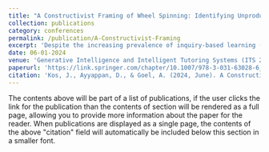 ```yaml
---
title: "A Constructivist Framing of Wheel Spinning: Identifying Unproductive Behaviors with Sequence Analysis"
collection: publications
category: conferences
permalink: /publication/A-Constructivist-Framing
excerpt: 'Despite the increasing prevalence of inquiry-based learning (IBL) platforms, IBL research still has many open questions in constructivist contexts, such as when to offer help. In this paper, we explore wheel spinning in an open-domain inquiry-based modeling platform. We establish why closed-domain conceptions of wheel spinning do not work well in open domains, and we postulate key features of a working characterization of wheel spinning for an open-domain IBL platform. We also present a comparative quasi-experimental study of two groups of learners: While both groups worked with the same publicly available IBL platform called VERA, one group used VERA in a large graduate class at Georgia Tech and the other group was composed of globally-distributed self-directed learners (SDLs) who accessed VERA through various public websites. We use sequential pattern mining on the results in order to determine what wheel spinning looks like on the VERA platform and how to best identify it. Generalizing, we apply this research to the quitting behaviors of SDLs. Finally, modeling both user groups' action sequences into Markov chains, we identify the stage at which an IBL platform may offer proactive feedback to the learners.'
date: 06-01-2024
venue: 'Generative Intelligence and Intelligent Tutoring Systems (ITS 2024)'
paperurl: 'https://link.springer.com/chapter/10.1007/978-3-031-63028-6_14'
citation: 'Kos, J., Ayyappan, D., & Goel, A. (2024, June). A Constructivist Framing of Wheel Spinning: Identifying Unproductive Behaviors with Sequence Analysis. In International Conference on Intelligent Tutoring Systems (pp. 174-187). Cham: Springer Nature Switzerland.'
---
```


The contents above will be part of a list of publications, if the user clicks the link for the publication than the contents of section will be rendered as a full page, allowing you to provide more information about the paper for the reader. When publications are displayed as a single page, the contents of the above "citation" field will automatically be included below this section in a smaller font.
